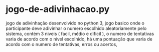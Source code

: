 # jogo-de-adivinhacao.py
jogo de adivinhação desenvolvido no python 3, 
jogo basico onde o participante deve adivinhar o numero escolhido aleatoriamente pelo sistema,
contém 3 niveis ( facil, médio e dificil ),
o numero de tentativas varia de acordo com o nível escolhido,
há uma pontuação que varia de acordo com o numero de tentativas, erros ou acertos,


